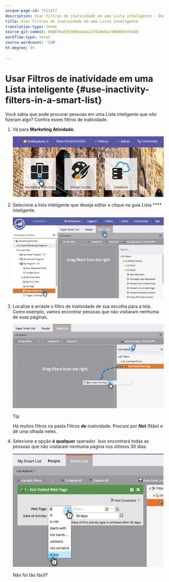 ```yaml
---
unique-page-id: 7511477
description: Usar Filtros de inatividade em uma Lista inteligente - Documentos do Marketing - Documentação do produto
title: Usar Filtros de inatividade em uma Lista inteligente
translation-type: tm+mt
source-git-commit: 00887ea53e395bea3a11fd28e0ac98b085ef6ed8
workflow-type: tm+mt
source-wordcount: '130'
ht-degree: 0%

---
```



# Usar Filtros de inatividade em uma Lista inteligente {#use-inactivity-filters-in-a-smart-list}

Você sabia que pode procurar pessoas em uma Lista inteligente que *não* fizeram algo? Confira esses filtros de inatividade.

1. Vá para **Marketing Atividade**.

   ![](assets/login-marketing-activities-3.png)

1. Selecione a lista inteligente que deseja editar e clique na guia Lista **** inteligente.

   ![](assets/smartlist-choose.png)

1. Localize e arraste o filtro de inatividade de sua escolha para a tela. Como exemplo, vamos encontrar pessoas que não visitaram nenhuma de suas páginas.

   ![](assets/draginactivityfilter.png)

   >[!TIP]
   >
   >Há muitos filtros na pasta Filtros **de** inatividade. Procure por **Not** (Não) e dê uma olhada neles.

1. Selecione a opção **é qualquer** operador. Isso encontrará todas as pessoas que não visitaram nenhuma página nos últimos 30 dias.

   ![](assets/mysmartlist-people.jpg)

   Não foi tão fácil?

